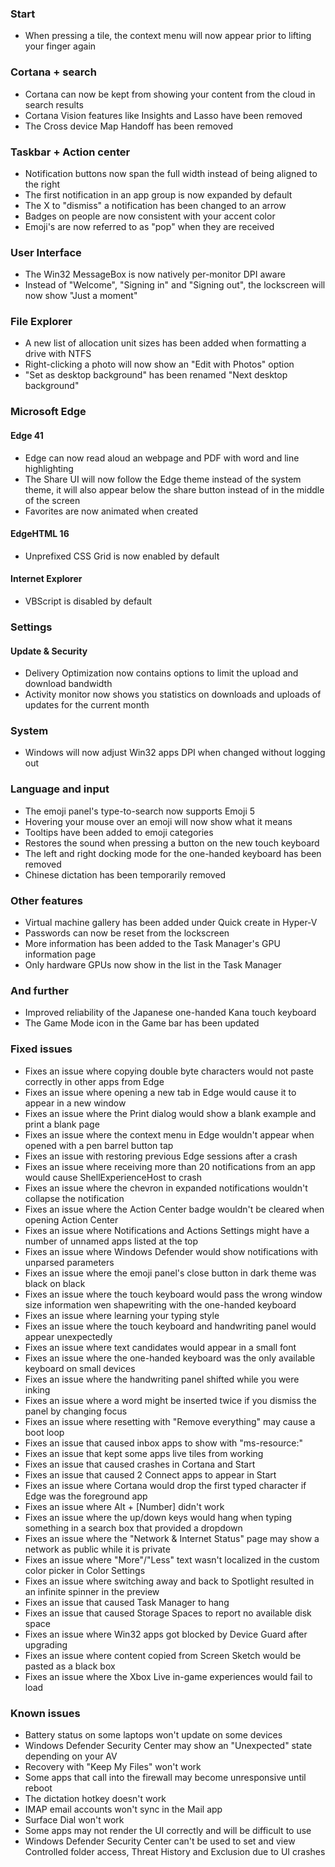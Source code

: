### Start
- When pressing a tile, the context menu will now appear prior to lifting your finger again

### Cortana + search
- Cortana can now be kept from showing your content from the cloud in search results
- Cortana Vision features like Insights and Lasso have been removed
- The Cross device Map Handoff has been removed

### Taskbar + Action center
- Notification buttons now span the full width instead of being aligned to the right
- The first notification in an app group is now expanded by default
- The X to "dismiss" a notification has been changed to an arrow
- Badges on people are now consistent with your accent color
- Emoji's are now referred to as "pop" when they are received

### User Interface
- The Win32 MessageBox is now natively per-monitor DPI aware
- Instead of "Welcome", "Signing in" and "Signing out", the lockscreen will now show "Just a moment"

### File Explorer
- A new list of allocation unit sizes has been added when formatting a drive with NTFS
- Right-clicking a photo will now show an "Edit with Photos" option
- "Set as desktop background" has been renamed "Next desktop background"

### Microsoft Edge
#### Edge 41
- Edge can now read aloud an webpage and PDF with word and line highlighting
- The Share UI will now follow the Edge theme instead of the system theme, it will also appear below the share button instead of in the middle of the screen
- Favorites are now animated when created

#### EdgeHTML 16
- Unprefixed CSS Grid is now enabled by default

#### Internet Explorer
- VBScript is disabled by default

### Settings
#### Update & Security
- Delivery Optimization now contains options to limit the upload and download bandwidth
- Activity monitor now shows you statistics on downloads and uploads of updates for the current month

### System
- Windows will now adjust Win32 apps DPI when changed without logging out

### Language and input
- The emoji panel's type-to-search now supports Emoji 5
- Hovering your mouse over an emoji will now show what it means
- Tooltips have been added to emoji categories
- Restores the sound when pressing a button on the new touch keyboard
- The left and right docking mode for the one-handed keyboard has been removed
- Chinese dictation has been temporarily removed

### Other features
- Virtual machine gallery has been added under Quick create in Hyper-V
- Passwords can now be reset from the lockscreen
- More information has been added to the Task Manager's GPU information page
- Only hardware GPUs now show in the list in the Task Manager

### And further
- Improved reliability of the Japanese one-handed Kana touch keyboard
- The Game Mode icon in the Game bar has been updated

### Fixed issues
- Fixes an issue where copying double byte characters would not paste correctly in other apps from Edge
- Fixes an issue where opening a new tab in Edge would cause it to appear in a new window
- Fixes an issue where the Print dialog would show a blank example and print a blank page
- Fixes an issue where the context menu in Edge wouldn't appear when opened with a pen barrel button tap
- Fixes an issue with restoring previous Edge sessions after a crash
- Fixes an issue where receiving more than 20 notifications from an app would cause ShellExperienceHost to crash
- Fixes an issue where the chevron in expanded notifications wouldn't collapse the notification
- Fixes an issue where the Action Center badge wouldn't be cleared when opening Action Center
- Fixes an issue where Notifications and Actions Settings might have a number of unnamed apps listed at the top
- Fixes an issue where Windows Defender would show notifications with unparsed parameters
- Fixes an issue where the emoji panel's close button in dark theme was black on black
- Fixes an issue where the touch keyboard would pass the wrong window size information wen shapewriting with the one-handed keyboard
- Fixes an issue where learning your typing style
- Fixes an issue where the touch keyboard and handwriting panel would appear unexpectedly
- Fixes an issue where text candidates would appear in a small font
- Fixes an issue where the one-handed keyboard was the only available keyboard on small devices
- Fixes an issue where the handwriting panel shifted while you were inking
- Fixes an issue where a word might be inserted twice if you dismiss the panel by changing focus
- Fixes an issue where resetting with "Remove everything" may cause a boot loop
- Fixes an issue that caused inbox apps to show with "ms-resource:"
- Fixes an issue that kept some apps live tiles from working
- Fixes an issue that caused crashes in Cortana and Start
- Fixes an issue that caused 2 Connect apps to appear in Start
- Fixes an issue where Cortana would drop the first typed character if Edge was the foreground app
- Fixes an issue where Alt + [Number] didn't work
- Fixes an issue where the up/down keys would hang when typing something in a search box that provided a dropdown
- Fixes an issue where the "Network & Internet Status" page may show a network as public while it is private
- Fixes an issue where "More"/"Less" text wasn't localized in the custom color picker in Color Settings
- Fixes an issue where switching away and back to Spotlight resulted in an infinite spinner in the preview
- Fixes an issue that caused Task Manager to hang
- Fixes an issue that caused Storage Spaces to report no available disk space
- Fixes an issue where Win32 apps got blocked by Device Guard after upgrading
- Fixes an issue where content copied from Screen Sketch would be pasted as a black box
- Fixes an issue where the Xbox Live in-game experiences would fail to load

### Known issues
- Battery status on some laptops won't update on some devices
- Windows Defender Security Center may show an "Unexpected" state depending on your AV
- Recovery with "Keep My Files" won't work
- Some apps that call into the firewall may become unresponsive until reboot
- The dictation hotkey doesn't work
- IMAP email accounts won't sync in the Mail app
- Surface Dial won't work
- Some apps may not render the UI correctly and will be difficult to use
- Windows Defender Security Center can't be used to set and view Controlled folder access, Threat History and Exclusion due to UI crashes